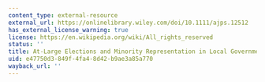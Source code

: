 ```yaml
---
content_type: external-resource
external_url: https://onlinelibrary.wiley.com/doi/10.1111/ajps.12512
has_external_license_warning: true
license: https://en.wikipedia.org/wiki/All_rights_reserved
status: ''
title: At-Large Elections and Minority Representation in Local Government
uid: e47750d3-849f-4fa4-8d42-b9ae3a85a770
wayback_url: ''
---
```

